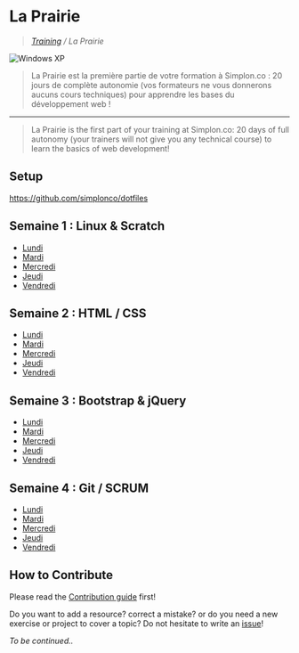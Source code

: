 # La Prairie

>_[Training](https://github.com/simplonco/training) / La Prairie_

![Windows XP](http://img.20mn.fr/r5SvxqSZSrWS4W587_eJxw/2048x1536-fit_fond-ecran-defaut-windows-xp.jpg)

> La Prairie est la première partie de votre formation à Simplon.co :
> 20 jours de complète autonomie (vos formateurs ne vous donnerons aucuns cours techniques) pour apprendre les bases du développement web !

---

> La Prairie is the first part of your training at Simplon.co:
> 20 days of full autonomy (your trainers will not give you any technical course) to learn the basics of web development!

## Setup

https://github.com/simplonco/dotfiles

## Semaine 1 : Linux & Scratch

* [Lundi](https://github.com/simplonco/prairie/blob/master/activities/day_01.md)
* [Mardi](https://github.com/simplonco/prairie/blob/master/activities/day_02.md)
* [Mercredi](https://github.com/simplonco/prairie/blob/master/activities/day_03.md)
* [Jeudi](https://github.com/simplonco/prairie/blob/master/activities/day_04.md)
* [Vendredi](https://github.com/simplonco/prairie/blob/master/activities/day_05.md)

## Semaine 2 : HTML / CSS

* [Lundi](https://github.com/simplonco/prairie/blob/master/activities/day_06.md)
* [Mardi](https://github.com/simplonco/prairie/blob/master/activities/day_07.md)
* [Mercredi](https://github.com/simplonco/prairie/blob/master/activities/day_08.md)
* [Jeudi](https://github.com/simplonco/prairie/blob/master/activities/day_09.md)
* [Vendredi](https://github.com/simplonco/prairie/blob/master/activities/day_10.md)

## Semaine 3 : Bootstrap & jQuery

* [Lundi](https://github.com/simplonco/prairie/blob/master/activities/day_11.md)
* [Mardi](https://github.com/simplonco/prairie/blob/master/activities/day_12.md)
* [Mercredi](https://github.com/simplonco/prairie/blob/master/activities/day_13.md)
* [Jeudi](https://github.com/simplonco/prairie/blob/master/activities/day_14.md)
* [Vendredi](https://github.com/simplonco/prairie/blob/master/activities/day_15.md)

## Semaine 4 : Git / SCRUM

* [Lundi](https://github.com/simplonco/prairie/blob/master/activities/day_16.md)
* [Mardi](https://github.com/simplonco/prairie/blob/master/activities/day_17.md)
* [Mercredi](https://github.com/simplonco/prairie/blob/master/activities/day_18.md)
* [Jeudi](https://github.com/simplonco/prairie/blob/master/activities/day_19.md)
* [Vendredi](https://github.com/simplonco/prairie/blob/master/activities/day_20.md)

## How to Contribute

Please read the [Contribution guide](https://github.com/simplonco/training/blob/master/CONTRIBUTING.md) first!

Do you want to add a resource? correct a mistake? or do you need a new exercise or project to cover a topic?
Do not hesitate to write an [issue](https://github.com/simplonco/prairie/issues)!

_To be continued.._
